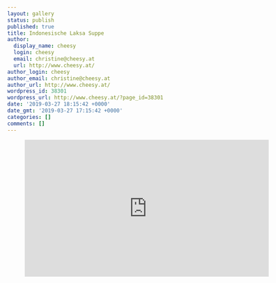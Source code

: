 ```yaml
---
layout: gallery
status: publish
published: true
title: Indonesische Laksa Suppe
author:
  display_name: cheesy
  login: cheesy
  email: christine@cheesy.at
  url: http://www.cheesy.at/
author_login: cheesy
author_email: christine@cheesy.at
author_url: http://www.cheesy.at/
wordpress_id: 38301
wordpress_url: http://www.cheesy.at/?page_id=38301
date: '2019-03-27 18:15:42 +0000'
date_gmt: '2019-03-27 17:15:42 +0000'
categories: []
comments: []
---
```


<figure>
<iframe width="560" height="315" src="https://www.youtube.com/embed/ErWDy94jG9w" title="YouTube video player" frameborder="0" allow="accelerometer; autoplay; clipboard-write; encrypted-media; gyroscope; picture-in-picture" allowfullscreen></iframe>
</figure>
